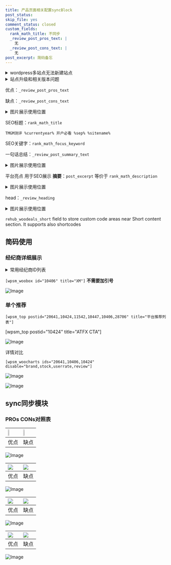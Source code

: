 ```yaml
---
title: 产品页面相关配置syncBlock
post_status: 
skip_file: yes
comment_status: closed
custom_fields:
  rank_math_title: 不同步
  _review_post_pros_text: |
    无
  _review_post_cons_text: |
    无
post_excerpt: 简码备忘
---
```

<details><summary>wordpress多站点无法新建站点</summary>

<li>和报错需要清理cookies一样的原因</li>
<li>wp-config.php里面<code>define( 'SUBDOMAIN_INSTALL', false );//子域名安装</code></li>
<li>新建子站点是用<code>define( 'SUBDOMAIN_INSTALL', true);//子域名安装</code> 完成以后，改成<code>false</code></li>
</details>

<details><summary>站点升级和相关版本问题</summary>

<p>wordpress：5.9.9
woocommerce：7.5.1
出现问题的地方：主题选项里面>><strong>Product layout >>compact style</strong></p>
<p>如何出现没有用过的字段 导致无法保存。先导出配置 然后进行修改，后面再次恢复即可。</p>
<p>出现部分字段无法显示时，需要返回默认布局后，对产品进行保存就好了。</p>
<p></p>
</details>

优点：`_review_post_pros_text`

缺点：`_review_post_cons_text`

<details><summary>图片展示使用位置</summary>

<img src="https://prod-files-secure.s3.us-west-2.amazonaws.com/39ed1227-6d7d-4570-be36-9ccd4a2c4241/f51d3d83-55d4-4bdf-9604-f37ec77ab556/Untitled.png?X-Amz-Algorithm=AWS4-HMAC-SHA256&X-Amz-Content-Sha256=UNSIGNED-PAYLOAD&X-Amz-Credential=ASIAZI2LB466T3S3BHIG%2F20250731%2Fus-west-2%2Fs3%2Faws4_request&X-Amz-Date=20250731T045519Z&X-Amz-Expires=3600&X-Amz-Security-Token=IQoJb3JpZ2luX2VjEKT%2F%2F%2F%2F%2F%2F%2F%2F%2F%2FwEaCXVzLXdlc3QtMiJHMEUCIQC2LYIOyVaN0cbeJytyoPb%2FvSRlIkZeHUZQZn1WtIGjWwIgKi0M7yKULw3RCTHrJ%2Bex2vZyFbaBvOOiNwQpSIXKVBIqiAQIzf%2F%2F%2F%2F%2F%2F%2F%2F%2F%2FARAAGgw2Mzc0MjMxODM4MDUiDHUXL%2BQHp4FLHaJehCrcA%2B1ra2q18jOzS2uXpjGp4bABwRrIb%2BoMU%2BAeQps2RnKZFdW0Gx2XCUaShI7tP0GBOVKwbxkI3rv9PawWT8tk3QVZQyxfMTvAGWH1nJovatl37rFNpoEctWmTXhtf62fTTj48%2B8Z3w7AI5Vag1RIs3YtSftD4XyQMhP7Y42wFNWghaJnLydo43RWrub%2BvoZbpZft3Eflf0YY6JZGwuSM%2BBA57CZ%2Bp5jGBYGzbFWXYcuGq09FTzIe8utBebfHwzuFX6L%2BXQxH9qVklFz4uiPU6ZOYmsOob%2FTfI8mzsDMP6CvjSSt%2FFIOGf6xq35XubokrkQOqaq9uK6i0YFVuJ2%2FoaZUWfT2ZCBBgJtT8T7gQIlNCqKa8snE0SwXJ5J6D79mTrQr7qPhlvZpBg07TdvFWwAS7ThvNieapGSs667HD53yBHlCAdllYPPgn3cV68AM3Z0z6Re3uELKkcMdTZuAMEmM9ZpzPppJvHwX8r5YdyjmdXiBvT4F4JmYrRl7pyfwwFp%2BR%2FNSweZgFHAoZJiWqTiF%2BywWEG8ldcZs1XJ6JaIwcBMzUKjYCTBxMzQZOayHDU%2B4jEDPfpg%2BJh4CLt77d0f8NlyV8%2B%2FVh3pEiiqHRsITNcBEpTcsCP1YKTblyDMMXbq8QGOqUBOQEpc0B2o9TIUfR4oETjchuiG%2BEiBHHtljSLus%2F3LyyIz6v0%2BxE15VB6Pdvf%2FUiZTJsowSOFvfbY%2Bhp%2F%2FSu0Xi9gxaxMM1EBm8JPz1A59AnMhWcyHFXhXWIYyGZx8urDvCvmJUN3UuinaJoGuhrp%2Fejq%2Fwo%2Bs6XUY8FjdYZpkTwJTTQvbkCrScjVVR1Z6K68uE076IQdQiQPgdv900PZ9E1bRqa4&X-Amz-Signature=f73f64c231fdf4ab7c79b8121eb8d3619c9d1e000bbd5194f787d3aeb1bda2ca&X-Amz-SignedHeaders=host&x-amz-checksum-mode=ENABLED&x-id=GetObject" alt="Image">
</details>

SEO标题：`rank_math_title`

`TMGM测评 %currentyear% 开户必看 %sep% %sitename%`

SEO关键字：`rank_math_focus_keyword`

一句话总结：`_review_post_summary_text`

<details><summary>图片展示使用位置</summary>

<img src="https://prod-files-secure.s3.us-west-2.amazonaws.com/39ed1227-6d7d-4570-be36-9ccd4a2c4241/4b96a922-296c-4f4e-8630-d1c870cbce01/Untitled.png?X-Amz-Algorithm=AWS4-HMAC-SHA256&X-Amz-Content-Sha256=UNSIGNED-PAYLOAD&X-Amz-Credential=ASIAZI2LB466ZVTV6CYK%2F20250731%2Fus-west-2%2Fs3%2Faws4_request&X-Amz-Date=20250731T045519Z&X-Amz-Expires=3600&X-Amz-Security-Token=IQoJb3JpZ2luX2VjEKT%2F%2F%2F%2F%2F%2F%2F%2F%2F%2FwEaCXVzLXdlc3QtMiJHMEUCIH1hjkkzdroYAoWXLJHl17Wa%2B7LOOFNx7U3vyg6IbJbUAiEAxt7eYUeezacSWnxvEcmyL3vBC8nhbmdy47l3icc2iwIqiAQIzf%2F%2F%2F%2F%2F%2F%2F%2F%2F%2FARAAGgw2Mzc0MjMxODM4MDUiDDSxNb2CGzWPEpmSvircAz7cZDmc1HOC0912IPB40lWCO2FDeTbSMPmoquZ%2F9ypJT8vxfZippIGhBiGQcsgRY7s57dBPJ6AACGWJS%2FxixqCHZkLqbGqAq%2F6lFLiL5ZGlcG48Mu12C4TrsrOKCTbLId0D6vcwgn3jkBDfL0CJXNYxjRu7bSP7lbpLkb3hqNWlByN6qsEevsNYg%2FC0thTbbY7GUKGQjp48rnF2AirDRvo9Rw3pQfWfyDrUeTtnl08j2%2FNk4XDVHsk3Obz%2B4ddh%2FJIrsVs1PZFdLGC3xsY3ZSJMY9gu8fr566LzVjl%2FrGKVccT6LpEQ2BsARP1IssDhyyA%2FNd%2FUs3HNKMzd1cSo02mxDo5U5j87wBlutZnpLKvQqhrKldrhySGAVeVh5ZWsxqXndpLVcKxdxv6zV8zwENeXO%2BDuesA%2BUSQ15zLUnXO85NU%2BseVEeVcl2%2Bs30xnr8M5teFAJxWPhpNHV8efNEXH933gwTc9jo9VqcH%2FeVsoEY7Ky2KjODXbl1bKwY5CpvI7SsJSNB8VPy%2BJwYJ37HEkGwWQujxaQDgljhoMWs%2FxqLOSzDx8QKZLHnabSkkjIghobc9rgsrPkWwvVwilgMsiHZqZ2%2F6rk5masNW%2ByDleVOvFQl%2FPl0LlFK6cbMMXbq8QGOqUBJX7N1TK%2B3fQboB7oN8VGnMWRXx4bxRWJIKPBT0soU9yfoaflpq4VOE8SWCtvyQn0RFwzlAiWJZ6OyzKJTwXzOqaWpq5aPgRmNkhdjGbtAT3m8x4LBlnNwIuZFou5iKLw%2BCmVWsZtKNcx704EWzV4XOrZYsdfxkngpfeBau7Eu5F3OyJS4ajPVyKiUcjDBtQj8CHU%2Bmc8m%2FRMoBuutC4AHCNcBL3F&X-Amz-Signature=b3f1407cedcf176193a66c9e7855451bb07329b349cd0fd133a46d73a7e99995&X-Amz-SignedHeaders=host&x-amz-checksum-mode=ENABLED&x-id=GetObject" alt="Image">
</details>

平台亮点 用于SEO展示 **摘要**：`post_excerpt`  等价于 `rank_math_description`

<details><summary>图片展示使用位置</summary>

<img src="https://prod-files-secure.s3.us-west-2.amazonaws.com/39ed1227-6d7d-4570-be36-9ccd4a2c4241/1ee11f63-b60a-4dfe-a7a7-d58ff23b5d88/Untitled.png?X-Amz-Algorithm=AWS4-HMAC-SHA256&X-Amz-Content-Sha256=UNSIGNED-PAYLOAD&X-Amz-Credential=ASIAZI2LB466X55IYY6I%2F20250731%2Fus-west-2%2Fs3%2Faws4_request&X-Amz-Date=20250731T045527Z&X-Amz-Expires=3600&X-Amz-Security-Token=IQoJb3JpZ2luX2VjEKT%2F%2F%2F%2F%2F%2F%2F%2F%2F%2FwEaCXVzLXdlc3QtMiJIMEYCIQDGf8kpArHBeZlduVzb%2BiRZuVBLqqh%2FAKhADQTglCYfNQIhANIjty8FIKIPGA0314PuXh6%2F1gc0SOI3xnSaOrKAxHu%2BKogECM3%2F%2F%2F%2F%2F%2F%2F%2F%2F%2FwEQABoMNjM3NDIzMTgzODA1IgxcFANCtX6FSNN%2Foagq3AOgERdRGOegL1nclyEDwVbIFLTlPlDf8DcjG3DiLh5SVSIVVBc%2BnB9sW19qsnEChtLj6mAnF6k4Cly84q1nVvG6zizF664RkxLkjnYOuzPl94fqjdQPIgeYlKE5TUdhGknpi%2FiREFQ4s4GawQHla7kC7CnFbib%2F%2Be7VzojNH4jO4XpPuBhZnsWkfgNHqpw2s8bc8gvIPOzjylE%2B1jbrrzP%2BrNqqGMmEQTTJTQAa7GxrMtU0DrhsRtQAH4ycDI0J3kzckZ1RAes1T0xyAIjWL6SvzzjWbNOew87jJSMmYacRN4zx4ZD306IADlJtD26mbswpk9ECy5uEgTV58P71C9p8WKUrOne%2F%2FnUBoxQFUB1lclN%2BR%2FIM1zbPSLfDIt4piBOnknEhhFBg5oUwDJ6fhTF3x2%2BU5veo0LTE9wxCoUXgYgd%2FdCZn42RH4qscyP%2FS4q4NSb%2B5BaYvJRUZntSrRQJHrGe0pruwBrYmrnDllhsaIMCZmQHF3f6EidXMRWbK2JCvn3CNShxmgD85ye91zFj%2FmA4jMa86VkTo4%2Fj5Av2qrStPtUDkE97TJU5%2B7fAYLduGK2f1VNRbnPn4TPnloZEhlxuGNsIN94nA1aFim0WKO4wpFnG0iWaNVgaWzzD%2B2qvEBjqkAfmLQQPMtdzXNQRAybeSwzUA%2F6LqPzukLR%2FXjuGLwuO%2BZ1q3DyBeC3pt%2BBvtkXlPKkgcHihR%2BRzrM9xrb8blTrFDjO%2BGWQYbDhOQD2YxAzeNoHHlFDr7L2CeHs2a8YkklyIsCEGMcOt%2FTWHgy1q1J%2B60ho4Sq%2F1CzjUK3DaBrAopHYKkfHyOLtIvxmeTQI0glatZylILFrWctSJCFPxXFIOA5h5y&X-Amz-Signature=160b89323c970d0a356302a5de6c6e04de52e24f92953deb11066f5a40e3d8a8&X-Amz-SignedHeaders=host&x-amz-checksum-mode=ENABLED&x-id=GetObject" alt="Image">
<img src="https://prod-files-secure.s3.us-west-2.amazonaws.com/39ed1227-6d7d-4570-be36-9ccd4a2c4241/ad4118b5-78d8-4fbe-801e-3b29b5d99c01/Untitled.png?X-Amz-Algorithm=AWS4-HMAC-SHA256&X-Amz-Content-Sha256=UNSIGNED-PAYLOAD&X-Amz-Credential=ASIAZI2LB466X55IYY6I%2F20250731%2Fus-west-2%2Fs3%2Faws4_request&X-Amz-Date=20250731T045527Z&X-Amz-Expires=3600&X-Amz-Security-Token=IQoJb3JpZ2luX2VjEKT%2F%2F%2F%2F%2F%2F%2F%2F%2F%2FwEaCXVzLXdlc3QtMiJIMEYCIQDGf8kpArHBeZlduVzb%2BiRZuVBLqqh%2FAKhADQTglCYfNQIhANIjty8FIKIPGA0314PuXh6%2F1gc0SOI3xnSaOrKAxHu%2BKogECM3%2F%2F%2F%2F%2F%2F%2F%2F%2F%2FwEQABoMNjM3NDIzMTgzODA1IgxcFANCtX6FSNN%2Foagq3AOgERdRGOegL1nclyEDwVbIFLTlPlDf8DcjG3DiLh5SVSIVVBc%2BnB9sW19qsnEChtLj6mAnF6k4Cly84q1nVvG6zizF664RkxLkjnYOuzPl94fqjdQPIgeYlKE5TUdhGknpi%2FiREFQ4s4GawQHla7kC7CnFbib%2F%2Be7VzojNH4jO4XpPuBhZnsWkfgNHqpw2s8bc8gvIPOzjylE%2B1jbrrzP%2BrNqqGMmEQTTJTQAa7GxrMtU0DrhsRtQAH4ycDI0J3kzckZ1RAes1T0xyAIjWL6SvzzjWbNOew87jJSMmYacRN4zx4ZD306IADlJtD26mbswpk9ECy5uEgTV58P71C9p8WKUrOne%2F%2FnUBoxQFUB1lclN%2BR%2FIM1zbPSLfDIt4piBOnknEhhFBg5oUwDJ6fhTF3x2%2BU5veo0LTE9wxCoUXgYgd%2FdCZn42RH4qscyP%2FS4q4NSb%2B5BaYvJRUZntSrRQJHrGe0pruwBrYmrnDllhsaIMCZmQHF3f6EidXMRWbK2JCvn3CNShxmgD85ye91zFj%2FmA4jMa86VkTo4%2Fj5Av2qrStPtUDkE97TJU5%2B7fAYLduGK2f1VNRbnPn4TPnloZEhlxuGNsIN94nA1aFim0WKO4wpFnG0iWaNVgaWzzD%2B2qvEBjqkAfmLQQPMtdzXNQRAybeSwzUA%2F6LqPzukLR%2FXjuGLwuO%2BZ1q3DyBeC3pt%2BBvtkXlPKkgcHihR%2BRzrM9xrb8blTrFDjO%2BGWQYbDhOQD2YxAzeNoHHlFDr7L2CeHs2a8YkklyIsCEGMcOt%2FTWHgy1q1J%2B60ho4Sq%2F1CzjUK3DaBrAopHYKkfHyOLtIvxmeTQI0glatZylILFrWctSJCFPxXFIOA5h5y&X-Amz-Signature=3f9e5ce75d7ff0f3e5029a573b8c8689e7e455fa225c738ab891df47a93290db&X-Amz-SignedHeaders=host&x-amz-checksum-mode=ENABLED&x-id=GetObject" alt="Image">
<img src="https://prod-files-secure.s3.us-west-2.amazonaws.com/39ed1227-6d7d-4570-be36-9ccd4a2c4241/a38cf7c9-a79c-4b64-9e94-13589fe0758b/Untitled.png?X-Amz-Algorithm=AWS4-HMAC-SHA256&X-Amz-Content-Sha256=UNSIGNED-PAYLOAD&X-Amz-Credential=ASIAZI2LB466X55IYY6I%2F20250731%2Fus-west-2%2Fs3%2Faws4_request&X-Amz-Date=20250731T045527Z&X-Amz-Expires=3600&X-Amz-Security-Token=IQoJb3JpZ2luX2VjEKT%2F%2F%2F%2F%2F%2F%2F%2F%2F%2FwEaCXVzLXdlc3QtMiJIMEYCIQDGf8kpArHBeZlduVzb%2BiRZuVBLqqh%2FAKhADQTglCYfNQIhANIjty8FIKIPGA0314PuXh6%2F1gc0SOI3xnSaOrKAxHu%2BKogECM3%2F%2F%2F%2F%2F%2F%2F%2F%2F%2FwEQABoMNjM3NDIzMTgzODA1IgxcFANCtX6FSNN%2Foagq3AOgERdRGOegL1nclyEDwVbIFLTlPlDf8DcjG3DiLh5SVSIVVBc%2BnB9sW19qsnEChtLj6mAnF6k4Cly84q1nVvG6zizF664RkxLkjnYOuzPl94fqjdQPIgeYlKE5TUdhGknpi%2FiREFQ4s4GawQHla7kC7CnFbib%2F%2Be7VzojNH4jO4XpPuBhZnsWkfgNHqpw2s8bc8gvIPOzjylE%2B1jbrrzP%2BrNqqGMmEQTTJTQAa7GxrMtU0DrhsRtQAH4ycDI0J3kzckZ1RAes1T0xyAIjWL6SvzzjWbNOew87jJSMmYacRN4zx4ZD306IADlJtD26mbswpk9ECy5uEgTV58P71C9p8WKUrOne%2F%2FnUBoxQFUB1lclN%2BR%2FIM1zbPSLfDIt4piBOnknEhhFBg5oUwDJ6fhTF3x2%2BU5veo0LTE9wxCoUXgYgd%2FdCZn42RH4qscyP%2FS4q4NSb%2B5BaYvJRUZntSrRQJHrGe0pruwBrYmrnDllhsaIMCZmQHF3f6EidXMRWbK2JCvn3CNShxmgD85ye91zFj%2FmA4jMa86VkTo4%2Fj5Av2qrStPtUDkE97TJU5%2B7fAYLduGK2f1VNRbnPn4TPnloZEhlxuGNsIN94nA1aFim0WKO4wpFnG0iWaNVgaWzzD%2B2qvEBjqkAfmLQQPMtdzXNQRAybeSwzUA%2F6LqPzukLR%2FXjuGLwuO%2BZ1q3DyBeC3pt%2BBvtkXlPKkgcHihR%2BRzrM9xrb8blTrFDjO%2BGWQYbDhOQD2YxAzeNoHHlFDr7L2CeHs2a8YkklyIsCEGMcOt%2FTWHgy1q1J%2B60ho4Sq%2F1CzjUK3DaBrAopHYKkfHyOLtIvxmeTQI0glatZylILFrWctSJCFPxXFIOA5h5y&X-Amz-Signature=863f88a59902ed7fb60e1e3ebff96075cc5fcd514e91af414a07c483bc211f58&X-Amz-SignedHeaders=host&x-amz-checksum-mode=ENABLED&x-id=GetObject" alt="Image">
<img src="https://prod-files-secure.s3.us-west-2.amazonaws.com/39ed1227-6d7d-4570-be36-9ccd4a2c4241/7da6fc1e-d2ac-42ae-8c75-cb5749aa18f6/Untitled.png?X-Amz-Algorithm=AWS4-HMAC-SHA256&X-Amz-Content-Sha256=UNSIGNED-PAYLOAD&X-Amz-Credential=ASIAZI2LB466X55IYY6I%2F20250731%2Fus-west-2%2Fs3%2Faws4_request&X-Amz-Date=20250731T045527Z&X-Amz-Expires=3600&X-Amz-Security-Token=IQoJb3JpZ2luX2VjEKT%2F%2F%2F%2F%2F%2F%2F%2F%2F%2FwEaCXVzLXdlc3QtMiJIMEYCIQDGf8kpArHBeZlduVzb%2BiRZuVBLqqh%2FAKhADQTglCYfNQIhANIjty8FIKIPGA0314PuXh6%2F1gc0SOI3xnSaOrKAxHu%2BKogECM3%2F%2F%2F%2F%2F%2F%2F%2F%2F%2FwEQABoMNjM3NDIzMTgzODA1IgxcFANCtX6FSNN%2Foagq3AOgERdRGOegL1nclyEDwVbIFLTlPlDf8DcjG3DiLh5SVSIVVBc%2BnB9sW19qsnEChtLj6mAnF6k4Cly84q1nVvG6zizF664RkxLkjnYOuzPl94fqjdQPIgeYlKE5TUdhGknpi%2FiREFQ4s4GawQHla7kC7CnFbib%2F%2Be7VzojNH4jO4XpPuBhZnsWkfgNHqpw2s8bc8gvIPOzjylE%2B1jbrrzP%2BrNqqGMmEQTTJTQAa7GxrMtU0DrhsRtQAH4ycDI0J3kzckZ1RAes1T0xyAIjWL6SvzzjWbNOew87jJSMmYacRN4zx4ZD306IADlJtD26mbswpk9ECy5uEgTV58P71C9p8WKUrOne%2F%2FnUBoxQFUB1lclN%2BR%2FIM1zbPSLfDIt4piBOnknEhhFBg5oUwDJ6fhTF3x2%2BU5veo0LTE9wxCoUXgYgd%2FdCZn42RH4qscyP%2FS4q4NSb%2B5BaYvJRUZntSrRQJHrGe0pruwBrYmrnDllhsaIMCZmQHF3f6EidXMRWbK2JCvn3CNShxmgD85ye91zFj%2FmA4jMa86VkTo4%2Fj5Av2qrStPtUDkE97TJU5%2B7fAYLduGK2f1VNRbnPn4TPnloZEhlxuGNsIN94nA1aFim0WKO4wpFnG0iWaNVgaWzzD%2B2qvEBjqkAfmLQQPMtdzXNQRAybeSwzUA%2F6LqPzukLR%2FXjuGLwuO%2BZ1q3DyBeC3pt%2BBvtkXlPKkgcHihR%2BRzrM9xrb8blTrFDjO%2BGWQYbDhOQD2YxAzeNoHHlFDr7L2CeHs2a8YkklyIsCEGMcOt%2FTWHgy1q1J%2B60ho4Sq%2F1CzjUK3DaBrAopHYKkfHyOLtIvxmeTQI0glatZylILFrWctSJCFPxXFIOA5h5y&X-Amz-Signature=0c06336f791c7bcd7521ab6850117e7bba7d7f5bad142947734b2a30abe56ac1&X-Amz-SignedHeaders=host&x-amz-checksum-mode=ENABLED&x-id=GetObject" alt="Image">
<img src="https://prod-files-secure.s3.us-west-2.amazonaws.com/39ed1227-6d7d-4570-be36-9ccd4a2c4241/7e97f40a-eaee-47f5-b2f9-475f96808fa7/Untitled.png?X-Amz-Algorithm=AWS4-HMAC-SHA256&X-Amz-Content-Sha256=UNSIGNED-PAYLOAD&X-Amz-Credential=ASIAZI2LB466X55IYY6I%2F20250731%2Fus-west-2%2Fs3%2Faws4_request&X-Amz-Date=20250731T045527Z&X-Amz-Expires=3600&X-Amz-Security-Token=IQoJb3JpZ2luX2VjEKT%2F%2F%2F%2F%2F%2F%2F%2F%2F%2FwEaCXVzLXdlc3QtMiJIMEYCIQDGf8kpArHBeZlduVzb%2BiRZuVBLqqh%2FAKhADQTglCYfNQIhANIjty8FIKIPGA0314PuXh6%2F1gc0SOI3xnSaOrKAxHu%2BKogECM3%2F%2F%2F%2F%2F%2F%2F%2F%2F%2FwEQABoMNjM3NDIzMTgzODA1IgxcFANCtX6FSNN%2Foagq3AOgERdRGOegL1nclyEDwVbIFLTlPlDf8DcjG3DiLh5SVSIVVBc%2BnB9sW19qsnEChtLj6mAnF6k4Cly84q1nVvG6zizF664RkxLkjnYOuzPl94fqjdQPIgeYlKE5TUdhGknpi%2FiREFQ4s4GawQHla7kC7CnFbib%2F%2Be7VzojNH4jO4XpPuBhZnsWkfgNHqpw2s8bc8gvIPOzjylE%2B1jbrrzP%2BrNqqGMmEQTTJTQAa7GxrMtU0DrhsRtQAH4ycDI0J3kzckZ1RAes1T0xyAIjWL6SvzzjWbNOew87jJSMmYacRN4zx4ZD306IADlJtD26mbswpk9ECy5uEgTV58P71C9p8WKUrOne%2F%2FnUBoxQFUB1lclN%2BR%2FIM1zbPSLfDIt4piBOnknEhhFBg5oUwDJ6fhTF3x2%2BU5veo0LTE9wxCoUXgYgd%2FdCZn42RH4qscyP%2FS4q4NSb%2B5BaYvJRUZntSrRQJHrGe0pruwBrYmrnDllhsaIMCZmQHF3f6EidXMRWbK2JCvn3CNShxmgD85ye91zFj%2FmA4jMa86VkTo4%2Fj5Av2qrStPtUDkE97TJU5%2B7fAYLduGK2f1VNRbnPn4TPnloZEhlxuGNsIN94nA1aFim0WKO4wpFnG0iWaNVgaWzzD%2B2qvEBjqkAfmLQQPMtdzXNQRAybeSwzUA%2F6LqPzukLR%2FXjuGLwuO%2BZ1q3DyBeC3pt%2BBvtkXlPKkgcHihR%2BRzrM9xrb8blTrFDjO%2BGWQYbDhOQD2YxAzeNoHHlFDr7L2CeHs2a8YkklyIsCEGMcOt%2FTWHgy1q1J%2B60ho4Sq%2F1CzjUK3DaBrAopHYKkfHyOLtIvxmeTQI0glatZylILFrWctSJCFPxXFIOA5h5y&X-Amz-Signature=b06c6e6936e7aed7428bf85a8e4bff4781fbe30e6150eb0a4159c0abe8c38a3d&X-Amz-SignedHeaders=host&x-amz-checksum-mode=ENABLED&x-id=GetObject" alt="Image">
</details>

head：`_review_heading`

<details><summary>图片展示使用位置</summary>

<img src="https://prod-files-secure.s3.us-west-2.amazonaws.com/39ed1227-6d7d-4570-be36-9ccd4a2c4241/3a4650ad-9887-415c-889a-edd51fa54f27/Untitled.png?X-Amz-Algorithm=AWS4-HMAC-SHA256&X-Amz-Content-Sha256=UNSIGNED-PAYLOAD&X-Amz-Credential=ASIAZI2LB4666HHMP3QS%2F20250731%2Fus-west-2%2Fs3%2Faws4_request&X-Amz-Date=20250731T045527Z&X-Amz-Expires=3600&X-Amz-Security-Token=IQoJb3JpZ2luX2VjEKT%2F%2F%2F%2F%2F%2F%2F%2F%2F%2FwEaCXVzLXdlc3QtMiJIMEYCIQDJ0qUt9S5zrK7ylCUegPohuGnUCtOFoHNS%2BLuGlnRn4gIhAI7P0HapoCih%2BH0gJHVxYFftWZ8fJshc3tbzrL2ESO4uKogECM3%2F%2F%2F%2F%2F%2F%2F%2F%2F%2FwEQABoMNjM3NDIzMTgzODA1IgwpDaVuZJduadoXx7cq3AN7jh8X6WNaXTkktG00nt76i76lYl8QbHtFQTfnIV%2Fytiy%2F%2FWB8KPcNFaRbch0tBj98eB0ofq1QhqmMnCMqkdcV07ettS%2BByKKQ6bU787VTx3sWreyKSiRGfUQhKKSxFsF5XXBgAYPXdVPVZ1UK1p1DRDRqTE%2FKCRHVEztIhviab7Gey6NRf7Qx463dlJUx1MTwsUqqXQDMc%2FzXQDQy%2FuIWIrbqkfswtzqLSsLKzsrGnuQzWabZZTRAtxeDRO9l3J6lLgfHfyLBPsdE7HW45W8Er6FClwWATBzI%2BaPbJnCgB0XlDybcchE%2Fy8UW2ppXTzMit10UzJ81pw4NPnNPrztGaSEQAkkfOVPMx%2Brl339Jx8UdDol%2BSizGY%2FvbGuh0GRKqJE837G8JxmuI9aRPuAX7oOldWO6ZJktvFPf3eC3QHbpHI%2BQFnXBu70eMK4PQVemhNIO1pSdf%2FPj82Qz0b3xfL0m85GAACa%2FiO%2F3E17OA%2BlbD%2Fj83k7nA6rhL81%2Fzof5e4yCZ%2FUOcd0UaOtEA56a8K32yJq9nw7aWZCM5uE%2FU3RpfrPcBPapiwHJRRgq%2Bj%2FiYV9dqR4qHdgp8pTJa6LsuVN%2FZGF8PvMVw37kNgso6i0Fr8G2G2WdvdCqdGzDe2qvEBjqkAVki9EFmQh%2FEA1oheDIywSACWhp%2ByS9rIJWgENJSV3FtF%2ByKJiaCp4qcfgGdIJLhteOl1BYl4777Y8sXKfI6qD4nu9ae3rq54V70dqNxqpMZTu1PBISdG2omLi7cTe4zU7OQGwGqCUyrUZaU48fHtmxr3j4GIkIGZfI7bJgEH3AS8gS1sB5gtvTPQ91dg6XEKp4gxHPVvx%2F%2F3sjDAjHxrUi53q4E&X-Amz-Signature=a4e44edb5fecb884a31162c7173259c0f28c53d339eb5d185ca86f6322c287c2&X-Amz-SignedHeaders=host&x-amz-checksum-mode=ENABLED&x-id=GetObject" alt="Image">
</details>

`rehub_woodeals_short`	field to store custom code areas near Short content section. It supports also shortcodes



## 简码使用

### 经纪商详细展示

<details><summary>常用经纪商ID列表</summary>

<pre><code class="php">嘉盛 ===> 20641  [wpsm_woobox id="20641" title="嘉盛"]
易信easymarkets ===> 11542  [wpsm_woobox id="11542" title="易信easymarkets"]
ATFX外汇 ===> 10424  [wpsm_woobox id="10424" title="ATFX"]
XM ===> 10406  [wpsm_woobox id="10406" title="XM"]
TMGM ===> 29622  [wpsm_woobox id="29622" title="TMGM"]
HYCM ===> 10447  [wpsm_woobox id="10447" title="HYCM"]
fpmarkets澳福外汇 ===> 20639  [wpsm_woobox id="20639" title="fpmarkets澳福外汇"]</code></pre>
</details>

`[wpsm_woobox id="10406" title="XM"]` **不需要加引号**

![Image](https://prod-files-secure.s3.us-west-2.amazonaws.com/39ed1227-6d7d-4570-be36-9ccd4a2c4241/4f898f9d-0fa7-4e43-acd3-ac6bc7be575a/Untitled.png?X-Amz-Algorithm=AWS4-HMAC-SHA256&X-Amz-Content-Sha256=UNSIGNED-PAYLOAD&X-Amz-Credential=ASIAZI2LB466Y4VNPSTQ%2F20250731%2Fus-west-2%2Fs3%2Faws4_request&X-Amz-Date=20250731T045518Z&X-Amz-Expires=3600&X-Amz-Security-Token=IQoJb3JpZ2luX2VjEKT%2F%2F%2F%2F%2F%2F%2F%2F%2F%2FwEaCXVzLXdlc3QtMiJHMEUCIDVyonvNMG1ObzUAY7sn5yKQaXMC4hH1vuZ%2FroWweIqLAiEA%2B9NVxt3T%2FrzGvbk6rp786siKUP2DJSY39TEx7JPdkRcqiAQIzf%2F%2F%2F%2F%2F%2F%2F%2F%2F%2FARAAGgw2Mzc0MjMxODM4MDUiDAgxukvbC7EONFYQAircA8UibnT3cjewl2x4bwIPJ80hOuMOPYWZrJOpLSUECmqAEMd%2BZFs9hopWDVRrTNfbsVI5FCSTW4t45%2BjjNO3HxlglsQeOC5fUOWrNHp7CsDnOttRtEe%2Fa7kVUpR10AMoJm0E4urfcfCv1m6%2BUlaOUxXiOx1ofpqdSG3vztecsGO3VXaXojh0RZ1ZNt9I7%2F1G52i4covaCiQyNJ8LGIYslW%2BuVrtQj333W9gOJylr8LtGBeDdczD0GaJFDqcGLyofU3qe7bit3ag0GN%2B9XkyN%2B0GQjuDP5JUwxC8rVzOE9hlf1E%2F5I3bMLpKFJRSbyY1aL6qq17YhTGjokCjprpEFro1Buv76eZCgZjIE%2F9ArC6uywDO8X4FmbbT%2BX6YcSg0MvhKB%2FPyqF9I3R5G%2Bwvit7UmHzfsC7Q7C0WBnxRz1IDMLd65otfTXIcepFpLx%2F8z5yIbKhLQ8B0458tk%2FsTB7IHTGQIvYhC9oOUFHCt5ZqWuKHuhVJXLxlKlUc57iJjbATOBj31N6Z9z5eqR9IWpDQXvHgB%2BeAFx6UurfUnhJBrsa6iv6IiyybNa96UwMmjkvbcSeAU%2BXHDlP3dmGL9ZeXqOjT36VOetls4i1IJ3XySLiP5AnZ8vdgHg2FPNMVMNHaq8QGOqUBfjMkiPFguF2jaJN5UZl5kNM3OT1y5rQ0eacLmOymjSwIrMdBLTQMEGlOdKzlVpCgLlw854Z%2BcfrCYPwhaGWjDQT0HGd%2BzKd7LEAqwrlLkNQTDcoKdgirmSKgmJkIwnEbQ4fQlJdD77Go7AAPCa%2FfRO8WXKZYirV%2FgS6ghfkUDbiekJxU%2FKVqpIiJSeVeLZRvlYEcYfCtkgsws2u02cCqxwGBeAKQ&X-Amz-Signature=5a6efb0c6d99918984c2ec7682867ab4b6c9fd2c0304ad1430f97d9efab1329e&X-Amz-SignedHeaders=host&x-amz-checksum-mode=ENABLED&x-id=GetObject)

### 单个推荐
`[wpsm_top postid="20641,10424,11542,10447,10406,28706" title="平台推荐列表"]`

[wpsm_top postid="10424" title="ATFX CTA"]

![Image](https://prod-files-secure.s3.us-west-2.amazonaws.com/39ed1227-6d7d-4570-be36-9ccd4a2c4241/5ac620dc-51a8-48b6-b55d-91f47299193c/Untitled.png?X-Amz-Algorithm=AWS4-HMAC-SHA256&X-Amz-Content-Sha256=UNSIGNED-PAYLOAD&X-Amz-Credential=ASIAZI2LB466Y4VNPSTQ%2F20250731%2Fus-west-2%2Fs3%2Faws4_request&X-Amz-Date=20250731T045518Z&X-Amz-Expires=3600&X-Amz-Security-Token=IQoJb3JpZ2luX2VjEKT%2F%2F%2F%2F%2F%2F%2F%2F%2F%2FwEaCXVzLXdlc3QtMiJHMEUCIDVyonvNMG1ObzUAY7sn5yKQaXMC4hH1vuZ%2FroWweIqLAiEA%2B9NVxt3T%2FrzGvbk6rp786siKUP2DJSY39TEx7JPdkRcqiAQIzf%2F%2F%2F%2F%2F%2F%2F%2F%2F%2FARAAGgw2Mzc0MjMxODM4MDUiDAgxukvbC7EONFYQAircA8UibnT3cjewl2x4bwIPJ80hOuMOPYWZrJOpLSUECmqAEMd%2BZFs9hopWDVRrTNfbsVI5FCSTW4t45%2BjjNO3HxlglsQeOC5fUOWrNHp7CsDnOttRtEe%2Fa7kVUpR10AMoJm0E4urfcfCv1m6%2BUlaOUxXiOx1ofpqdSG3vztecsGO3VXaXojh0RZ1ZNt9I7%2F1G52i4covaCiQyNJ8LGIYslW%2BuVrtQj333W9gOJylr8LtGBeDdczD0GaJFDqcGLyofU3qe7bit3ag0GN%2B9XkyN%2B0GQjuDP5JUwxC8rVzOE9hlf1E%2F5I3bMLpKFJRSbyY1aL6qq17YhTGjokCjprpEFro1Buv76eZCgZjIE%2F9ArC6uywDO8X4FmbbT%2BX6YcSg0MvhKB%2FPyqF9I3R5G%2Bwvit7UmHzfsC7Q7C0WBnxRz1IDMLd65otfTXIcepFpLx%2F8z5yIbKhLQ8B0458tk%2FsTB7IHTGQIvYhC9oOUFHCt5ZqWuKHuhVJXLxlKlUc57iJjbATOBj31N6Z9z5eqR9IWpDQXvHgB%2BeAFx6UurfUnhJBrsa6iv6IiyybNa96UwMmjkvbcSeAU%2BXHDlP3dmGL9ZeXqOjT36VOetls4i1IJ3XySLiP5AnZ8vdgHg2FPNMVMNHaq8QGOqUBfjMkiPFguF2jaJN5UZl5kNM3OT1y5rQ0eacLmOymjSwIrMdBLTQMEGlOdKzlVpCgLlw854Z%2BcfrCYPwhaGWjDQT0HGd%2BzKd7LEAqwrlLkNQTDcoKdgirmSKgmJkIwnEbQ4fQlJdD77Go7AAPCa%2FfRO8WXKZYirV%2FgS6ghfkUDbiekJxU%2FKVqpIiJSeVeLZRvlYEcYfCtkgsws2u02cCqxwGBeAKQ&X-Amz-Signature=91f8be5101ea3295930ee92319188fd7084680508a5ec46e02d9850602f61737&X-Amz-SignedHeaders=host&x-amz-checksum-mode=ENABLED&x-id=GetObject)

详情对比

`[wpsm_woocharts ids="20641,10406,10424" disable="brand,stock,userrate,review"]`

![Image](https://prod-files-secure.s3.us-west-2.amazonaws.com/39ed1227-6d7d-4570-be36-9ccd4a2c4241/bf3ba45f-b9f3-4295-8aef-b4a495fd25f4/Untitled.png?X-Amz-Algorithm=AWS4-HMAC-SHA256&X-Amz-Content-Sha256=UNSIGNED-PAYLOAD&X-Amz-Credential=ASIAZI2LB466Y4VNPSTQ%2F20250731%2Fus-west-2%2Fs3%2Faws4_request&X-Amz-Date=20250731T045518Z&X-Amz-Expires=3600&X-Amz-Security-Token=IQoJb3JpZ2luX2VjEKT%2F%2F%2F%2F%2F%2F%2F%2F%2F%2FwEaCXVzLXdlc3QtMiJHMEUCIDVyonvNMG1ObzUAY7sn5yKQaXMC4hH1vuZ%2FroWweIqLAiEA%2B9NVxt3T%2FrzGvbk6rp786siKUP2DJSY39TEx7JPdkRcqiAQIzf%2F%2F%2F%2F%2F%2F%2F%2F%2F%2FARAAGgw2Mzc0MjMxODM4MDUiDAgxukvbC7EONFYQAircA8UibnT3cjewl2x4bwIPJ80hOuMOPYWZrJOpLSUECmqAEMd%2BZFs9hopWDVRrTNfbsVI5FCSTW4t45%2BjjNO3HxlglsQeOC5fUOWrNHp7CsDnOttRtEe%2Fa7kVUpR10AMoJm0E4urfcfCv1m6%2BUlaOUxXiOx1ofpqdSG3vztecsGO3VXaXojh0RZ1ZNt9I7%2F1G52i4covaCiQyNJ8LGIYslW%2BuVrtQj333W9gOJylr8LtGBeDdczD0GaJFDqcGLyofU3qe7bit3ag0GN%2B9XkyN%2B0GQjuDP5JUwxC8rVzOE9hlf1E%2F5I3bMLpKFJRSbyY1aL6qq17YhTGjokCjprpEFro1Buv76eZCgZjIE%2F9ArC6uywDO8X4FmbbT%2BX6YcSg0MvhKB%2FPyqF9I3R5G%2Bwvit7UmHzfsC7Q7C0WBnxRz1IDMLd65otfTXIcepFpLx%2F8z5yIbKhLQ8B0458tk%2FsTB7IHTGQIvYhC9oOUFHCt5ZqWuKHuhVJXLxlKlUc57iJjbATOBj31N6Z9z5eqR9IWpDQXvHgB%2BeAFx6UurfUnhJBrsa6iv6IiyybNa96UwMmjkvbcSeAU%2BXHDlP3dmGL9ZeXqOjT36VOetls4i1IJ3XySLiP5AnZ8vdgHg2FPNMVMNHaq8QGOqUBfjMkiPFguF2jaJN5UZl5kNM3OT1y5rQ0eacLmOymjSwIrMdBLTQMEGlOdKzlVpCgLlw854Z%2BcfrCYPwhaGWjDQT0HGd%2BzKd7LEAqwrlLkNQTDcoKdgirmSKgmJkIwnEbQ4fQlJdD77Go7AAPCa%2FfRO8WXKZYirV%2FgS6ghfkUDbiekJxU%2FKVqpIiJSeVeLZRvlYEcYfCtkgsws2u02cCqxwGBeAKQ&X-Amz-Signature=aba46de568c979645d38d93eb3fba46343a128601c16067a62b2e711ab382e3a&X-Amz-SignedHeaders=host&x-amz-checksum-mode=ENABLED&x-id=GetObject)

![Image](https://prod-files-secure.s3.us-west-2.amazonaws.com/39ed1227-6d7d-4570-be36-9ccd4a2c4241/30bc56ef-f383-4b48-9768-2ebc9e436ec0/Untitled.png?X-Amz-Algorithm=AWS4-HMAC-SHA256&X-Amz-Content-Sha256=UNSIGNED-PAYLOAD&X-Amz-Credential=ASIAZI2LB466Y4VNPSTQ%2F20250731%2Fus-west-2%2Fs3%2Faws4_request&X-Amz-Date=20250731T045518Z&X-Amz-Expires=3600&X-Amz-Security-Token=IQoJb3JpZ2luX2VjEKT%2F%2F%2F%2F%2F%2F%2F%2F%2F%2FwEaCXVzLXdlc3QtMiJHMEUCIDVyonvNMG1ObzUAY7sn5yKQaXMC4hH1vuZ%2FroWweIqLAiEA%2B9NVxt3T%2FrzGvbk6rp786siKUP2DJSY39TEx7JPdkRcqiAQIzf%2F%2F%2F%2F%2F%2F%2F%2F%2F%2FARAAGgw2Mzc0MjMxODM4MDUiDAgxukvbC7EONFYQAircA8UibnT3cjewl2x4bwIPJ80hOuMOPYWZrJOpLSUECmqAEMd%2BZFs9hopWDVRrTNfbsVI5FCSTW4t45%2BjjNO3HxlglsQeOC5fUOWrNHp7CsDnOttRtEe%2Fa7kVUpR10AMoJm0E4urfcfCv1m6%2BUlaOUxXiOx1ofpqdSG3vztecsGO3VXaXojh0RZ1ZNt9I7%2F1G52i4covaCiQyNJ8LGIYslW%2BuVrtQj333W9gOJylr8LtGBeDdczD0GaJFDqcGLyofU3qe7bit3ag0GN%2B9XkyN%2B0GQjuDP5JUwxC8rVzOE9hlf1E%2F5I3bMLpKFJRSbyY1aL6qq17YhTGjokCjprpEFro1Buv76eZCgZjIE%2F9ArC6uywDO8X4FmbbT%2BX6YcSg0MvhKB%2FPyqF9I3R5G%2Bwvit7UmHzfsC7Q7C0WBnxRz1IDMLd65otfTXIcepFpLx%2F8z5yIbKhLQ8B0458tk%2FsTB7IHTGQIvYhC9oOUFHCt5ZqWuKHuhVJXLxlKlUc57iJjbATOBj31N6Z9z5eqR9IWpDQXvHgB%2BeAFx6UurfUnhJBrsa6iv6IiyybNa96UwMmjkvbcSeAU%2BXHDlP3dmGL9ZeXqOjT36VOetls4i1IJ3XySLiP5AnZ8vdgHg2FPNMVMNHaq8QGOqUBfjMkiPFguF2jaJN5UZl5kNM3OT1y5rQ0eacLmOymjSwIrMdBLTQMEGlOdKzlVpCgLlw854Z%2BcfrCYPwhaGWjDQT0HGd%2BzKd7LEAqwrlLkNQTDcoKdgirmSKgmJkIwnEbQ4fQlJdD77Go7AAPCa%2FfRO8WXKZYirV%2FgS6ghfkUDbiekJxU%2FKVqpIiJSeVeLZRvlYEcYfCtkgsws2u02cCqxwGBeAKQ&X-Amz-Signature=79a04c67840b96972aec7757dac529648d04401ba8fa3857153ae4950904a15a&X-Amz-SignedHeaders=host&x-amz-checksum-mode=ENABLED&x-id=GetObject)

## sync同步模块

### PROs CONs对照表

| <img src="https://cdn.ifttt.fun/gh/jarlin8/OSS@main/icons/customize/pros.svg" height="auto" width="37.3%"> | <img src="https://cdn.ifttt.fun/gh/jarlin8/OSS@main/icons/customize/cons.svg" height="auto" width="28.8%"> |
| :--- | :--- |
| 优点 | 缺点 |

![Image](https://prod-files-secure.s3.us-west-2.amazonaws.com/39ed1227-6d7d-4570-be36-9ccd4a2c4241/8742b755-dfb5-4004-9a5f-d6e561664bd8/Untitled.png?X-Amz-Algorithm=AWS4-HMAC-SHA256&X-Amz-Content-Sha256=UNSIGNED-PAYLOAD&X-Amz-Credential=ASIAZI2LB466Y4VNPSTQ%2F20250731%2Fus-west-2%2Fs3%2Faws4_request&X-Amz-Date=20250731T045518Z&X-Amz-Expires=3600&X-Amz-Security-Token=IQoJb3JpZ2luX2VjEKT%2F%2F%2F%2F%2F%2F%2F%2F%2F%2FwEaCXVzLXdlc3QtMiJHMEUCIDVyonvNMG1ObzUAY7sn5yKQaXMC4hH1vuZ%2FroWweIqLAiEA%2B9NVxt3T%2FrzGvbk6rp786siKUP2DJSY39TEx7JPdkRcqiAQIzf%2F%2F%2F%2F%2F%2F%2F%2F%2F%2FARAAGgw2Mzc0MjMxODM4MDUiDAgxukvbC7EONFYQAircA8UibnT3cjewl2x4bwIPJ80hOuMOPYWZrJOpLSUECmqAEMd%2BZFs9hopWDVRrTNfbsVI5FCSTW4t45%2BjjNO3HxlglsQeOC5fUOWrNHp7CsDnOttRtEe%2Fa7kVUpR10AMoJm0E4urfcfCv1m6%2BUlaOUxXiOx1ofpqdSG3vztecsGO3VXaXojh0RZ1ZNt9I7%2F1G52i4covaCiQyNJ8LGIYslW%2BuVrtQj333W9gOJylr8LtGBeDdczD0GaJFDqcGLyofU3qe7bit3ag0GN%2B9XkyN%2B0GQjuDP5JUwxC8rVzOE9hlf1E%2F5I3bMLpKFJRSbyY1aL6qq17YhTGjokCjprpEFro1Buv76eZCgZjIE%2F9ArC6uywDO8X4FmbbT%2BX6YcSg0MvhKB%2FPyqF9I3R5G%2Bwvit7UmHzfsC7Q7C0WBnxRz1IDMLd65otfTXIcepFpLx%2F8z5yIbKhLQ8B0458tk%2FsTB7IHTGQIvYhC9oOUFHCt5ZqWuKHuhVJXLxlKlUc57iJjbATOBj31N6Z9z5eqR9IWpDQXvHgB%2BeAFx6UurfUnhJBrsa6iv6IiyybNa96UwMmjkvbcSeAU%2BXHDlP3dmGL9ZeXqOjT36VOetls4i1IJ3XySLiP5AnZ8vdgHg2FPNMVMNHaq8QGOqUBfjMkiPFguF2jaJN5UZl5kNM3OT1y5rQ0eacLmOymjSwIrMdBLTQMEGlOdKzlVpCgLlw854Z%2BcfrCYPwhaGWjDQT0HGd%2BzKd7LEAqwrlLkNQTDcoKdgirmSKgmJkIwnEbQ4fQlJdD77Go7AAPCa%2FfRO8WXKZYirV%2FgS6ghfkUDbiekJxU%2FKVqpIiJSeVeLZRvlYEcYfCtkgsws2u02cCqxwGBeAKQ&X-Amz-Signature=1515e6d4cce3f2611db15689d5b7b7342c4a54d1d994a43043a1bead0f3dbbfd&X-Amz-SignedHeaders=host&x-amz-checksum-mode=ENABLED&x-id=GetObject)

| <img src="https://cdn.ifttt.fun/gh/jarlin8/OSS@main/icons/customize/pros1.svg" height="auto"> | <img src="https://cdn.ifttt.fun/gh/jarlin8/OSS@main/icons/customize/cons1.svg" height="auto"> |
| :--- | :--- |
| 优点 | 缺点 |

![Image](https://prod-files-secure.s3.us-west-2.amazonaws.com/39ed1227-6d7d-4570-be36-9ccd4a2c4241/806358f8-c9c4-4e17-bb35-c6c76a5397a5/Untitled.png?X-Amz-Algorithm=AWS4-HMAC-SHA256&X-Amz-Content-Sha256=UNSIGNED-PAYLOAD&X-Amz-Credential=ASIAZI2LB466Y4VNPSTQ%2F20250731%2Fus-west-2%2Fs3%2Faws4_request&X-Amz-Date=20250731T045518Z&X-Amz-Expires=3600&X-Amz-Security-Token=IQoJb3JpZ2luX2VjEKT%2F%2F%2F%2F%2F%2F%2F%2F%2F%2FwEaCXVzLXdlc3QtMiJHMEUCIDVyonvNMG1ObzUAY7sn5yKQaXMC4hH1vuZ%2FroWweIqLAiEA%2B9NVxt3T%2FrzGvbk6rp786siKUP2DJSY39TEx7JPdkRcqiAQIzf%2F%2F%2F%2F%2F%2F%2F%2F%2F%2FARAAGgw2Mzc0MjMxODM4MDUiDAgxukvbC7EONFYQAircA8UibnT3cjewl2x4bwIPJ80hOuMOPYWZrJOpLSUECmqAEMd%2BZFs9hopWDVRrTNfbsVI5FCSTW4t45%2BjjNO3HxlglsQeOC5fUOWrNHp7CsDnOttRtEe%2Fa7kVUpR10AMoJm0E4urfcfCv1m6%2BUlaOUxXiOx1ofpqdSG3vztecsGO3VXaXojh0RZ1ZNt9I7%2F1G52i4covaCiQyNJ8LGIYslW%2BuVrtQj333W9gOJylr8LtGBeDdczD0GaJFDqcGLyofU3qe7bit3ag0GN%2B9XkyN%2B0GQjuDP5JUwxC8rVzOE9hlf1E%2F5I3bMLpKFJRSbyY1aL6qq17YhTGjokCjprpEFro1Buv76eZCgZjIE%2F9ArC6uywDO8X4FmbbT%2BX6YcSg0MvhKB%2FPyqF9I3R5G%2Bwvit7UmHzfsC7Q7C0WBnxRz1IDMLd65otfTXIcepFpLx%2F8z5yIbKhLQ8B0458tk%2FsTB7IHTGQIvYhC9oOUFHCt5ZqWuKHuhVJXLxlKlUc57iJjbATOBj31N6Z9z5eqR9IWpDQXvHgB%2BeAFx6UurfUnhJBrsa6iv6IiyybNa96UwMmjkvbcSeAU%2BXHDlP3dmGL9ZeXqOjT36VOetls4i1IJ3XySLiP5AnZ8vdgHg2FPNMVMNHaq8QGOqUBfjMkiPFguF2jaJN5UZl5kNM3OT1y5rQ0eacLmOymjSwIrMdBLTQMEGlOdKzlVpCgLlw854Z%2BcfrCYPwhaGWjDQT0HGd%2BzKd7LEAqwrlLkNQTDcoKdgirmSKgmJkIwnEbQ4fQlJdD77Go7AAPCa%2FfRO8WXKZYirV%2FgS6ghfkUDbiekJxU%2FKVqpIiJSeVeLZRvlYEcYfCtkgsws2u02cCqxwGBeAKQ&X-Amz-Signature=07aa2ffec78a6efb0525649a0732aa95d60f041a2477abe02776cfef26afe173&X-Amz-SignedHeaders=host&x-amz-checksum-mode=ENABLED&x-id=GetObject)

| <img src="https://cdn.ifttt.fun/gh/jarlin8/OSS@main/icons/customize/pros2.svg" height="auto"> | <img src="https://cdn.ifttt.fun/gh/jarlin8/OSS@main/icons/customize/cons2.svg" height="auto"> |
| :--- | :--- |
| 优点 | 缺点 |

![Image](https://prod-files-secure.s3.us-west-2.amazonaws.com/39ed1227-6d7d-4570-be36-9ccd4a2c4241/a9245ec9-70dd-4005-b534-0d54315fc5f3/Untitled.png?X-Amz-Algorithm=AWS4-HMAC-SHA256&X-Amz-Content-Sha256=UNSIGNED-PAYLOAD&X-Amz-Credential=ASIAZI2LB466Y4VNPSTQ%2F20250731%2Fus-west-2%2Fs3%2Faws4_request&X-Amz-Date=20250731T045518Z&X-Amz-Expires=3600&X-Amz-Security-Token=IQoJb3JpZ2luX2VjEKT%2F%2F%2F%2F%2F%2F%2F%2F%2F%2FwEaCXVzLXdlc3QtMiJHMEUCIDVyonvNMG1ObzUAY7sn5yKQaXMC4hH1vuZ%2FroWweIqLAiEA%2B9NVxt3T%2FrzGvbk6rp786siKUP2DJSY39TEx7JPdkRcqiAQIzf%2F%2F%2F%2F%2F%2F%2F%2F%2F%2FARAAGgw2Mzc0MjMxODM4MDUiDAgxukvbC7EONFYQAircA8UibnT3cjewl2x4bwIPJ80hOuMOPYWZrJOpLSUECmqAEMd%2BZFs9hopWDVRrTNfbsVI5FCSTW4t45%2BjjNO3HxlglsQeOC5fUOWrNHp7CsDnOttRtEe%2Fa7kVUpR10AMoJm0E4urfcfCv1m6%2BUlaOUxXiOx1ofpqdSG3vztecsGO3VXaXojh0RZ1ZNt9I7%2F1G52i4covaCiQyNJ8LGIYslW%2BuVrtQj333W9gOJylr8LtGBeDdczD0GaJFDqcGLyofU3qe7bit3ag0GN%2B9XkyN%2B0GQjuDP5JUwxC8rVzOE9hlf1E%2F5I3bMLpKFJRSbyY1aL6qq17YhTGjokCjprpEFro1Buv76eZCgZjIE%2F9ArC6uywDO8X4FmbbT%2BX6YcSg0MvhKB%2FPyqF9I3R5G%2Bwvit7UmHzfsC7Q7C0WBnxRz1IDMLd65otfTXIcepFpLx%2F8z5yIbKhLQ8B0458tk%2FsTB7IHTGQIvYhC9oOUFHCt5ZqWuKHuhVJXLxlKlUc57iJjbATOBj31N6Z9z5eqR9IWpDQXvHgB%2BeAFx6UurfUnhJBrsa6iv6IiyybNa96UwMmjkvbcSeAU%2BXHDlP3dmGL9ZeXqOjT36VOetls4i1IJ3XySLiP5AnZ8vdgHg2FPNMVMNHaq8QGOqUBfjMkiPFguF2jaJN5UZl5kNM3OT1y5rQ0eacLmOymjSwIrMdBLTQMEGlOdKzlVpCgLlw854Z%2BcfrCYPwhaGWjDQT0HGd%2BzKd7LEAqwrlLkNQTDcoKdgirmSKgmJkIwnEbQ4fQlJdD77Go7AAPCa%2FfRO8WXKZYirV%2FgS6ghfkUDbiekJxU%2FKVqpIiJSeVeLZRvlYEcYfCtkgsws2u02cCqxwGBeAKQ&X-Amz-Signature=c673f6b7c535b92656b6e35747d4bd24fba1489943df3688d27601931c600e6e&X-Amz-SignedHeaders=host&x-amz-checksum-mode=ENABLED&x-id=GetObject)

| <img src="https://cdn.ifttt.fun/gh/jarlin8/OSS@main/icons/customize/pros3.svg" height="auto"> | <img src="https://cdn.ifttt.fun/gh/jarlin8/OSS@main/icons/customize/cons3.svg" height="auto"> |
| :--- | :--- |
| 优点 | 缺点 |

![Image](https://prod-files-secure.s3.us-west-2.amazonaws.com/39ed1227-6d7d-4570-be36-9ccd4a2c4241/e1e580a2-2e5c-4780-9ff4-19c318fc2284/Untitled.png?X-Amz-Algorithm=AWS4-HMAC-SHA256&X-Amz-Content-Sha256=UNSIGNED-PAYLOAD&X-Amz-Credential=ASIAZI2LB466Y4VNPSTQ%2F20250731%2Fus-west-2%2Fs3%2Faws4_request&X-Amz-Date=20250731T045518Z&X-Amz-Expires=3600&X-Amz-Security-Token=IQoJb3JpZ2luX2VjEKT%2F%2F%2F%2F%2F%2F%2F%2F%2F%2FwEaCXVzLXdlc3QtMiJHMEUCIDVyonvNMG1ObzUAY7sn5yKQaXMC4hH1vuZ%2FroWweIqLAiEA%2B9NVxt3T%2FrzGvbk6rp786siKUP2DJSY39TEx7JPdkRcqiAQIzf%2F%2F%2F%2F%2F%2F%2F%2F%2F%2FARAAGgw2Mzc0MjMxODM4MDUiDAgxukvbC7EONFYQAircA8UibnT3cjewl2x4bwIPJ80hOuMOPYWZrJOpLSUECmqAEMd%2BZFs9hopWDVRrTNfbsVI5FCSTW4t45%2BjjNO3HxlglsQeOC5fUOWrNHp7CsDnOttRtEe%2Fa7kVUpR10AMoJm0E4urfcfCv1m6%2BUlaOUxXiOx1ofpqdSG3vztecsGO3VXaXojh0RZ1ZNt9I7%2F1G52i4covaCiQyNJ8LGIYslW%2BuVrtQj333W9gOJylr8LtGBeDdczD0GaJFDqcGLyofU3qe7bit3ag0GN%2B9XkyN%2B0GQjuDP5JUwxC8rVzOE9hlf1E%2F5I3bMLpKFJRSbyY1aL6qq17YhTGjokCjprpEFro1Buv76eZCgZjIE%2F9ArC6uywDO8X4FmbbT%2BX6YcSg0MvhKB%2FPyqF9I3R5G%2Bwvit7UmHzfsC7Q7C0WBnxRz1IDMLd65otfTXIcepFpLx%2F8z5yIbKhLQ8B0458tk%2FsTB7IHTGQIvYhC9oOUFHCt5ZqWuKHuhVJXLxlKlUc57iJjbATOBj31N6Z9z5eqR9IWpDQXvHgB%2BeAFx6UurfUnhJBrsa6iv6IiyybNa96UwMmjkvbcSeAU%2BXHDlP3dmGL9ZeXqOjT36VOetls4i1IJ3XySLiP5AnZ8vdgHg2FPNMVMNHaq8QGOqUBfjMkiPFguF2jaJN5UZl5kNM3OT1y5rQ0eacLmOymjSwIrMdBLTQMEGlOdKzlVpCgLlw854Z%2BcfrCYPwhaGWjDQT0HGd%2BzKd7LEAqwrlLkNQTDcoKdgirmSKgmJkIwnEbQ4fQlJdD77Go7AAPCa%2FfRO8WXKZYirV%2FgS6ghfkUDbiekJxU%2FKVqpIiJSeVeLZRvlYEcYfCtkgsws2u02cCqxwGBeAKQ&X-Amz-Signature=cfa4e4087da2292396e4f785055502afef1a9b4c870e4cf998bdc470fabfa98f&X-Amz-SignedHeaders=host&x-amz-checksum-mode=ENABLED&x-id=GetObject)